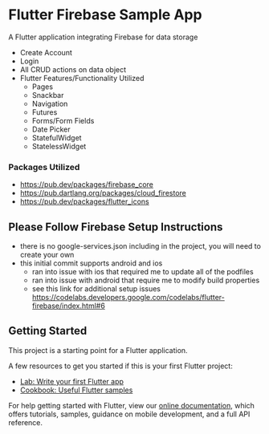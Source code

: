 # Flutter Firebase Sample App

A Flutter application integrating Firebase for data storage

- Create Account
- Login
- All CRUD actions on data object
- Flutter Features/Functionality Utilized
    - Pages
    - Snackbar
    - Navigation
    - Futures
    - Forms/Form Fields
    - Date Picker
    - StatefulWidget
    - StatelessWidget


### Packages Utilized
- https://pub.dev/packages/firebase_core
- https://pub.dartlang.org/packages/cloud_firestore
- https://pub.dev/packages/flutter_icons

## Please Follow Firebase Setup Instructions
- there is no google-services.json including in the project, you will need to create your own
- this initial commit supports android and ios 
  - ran into issue with ios that required me to update all of the podfiles
  - ran into issue with android that require me to modify build properties
  - see this link for additional setup issues https://codelabs.developers.google.com/codelabs/flutter-firebase/index.html#6

## Getting Started

This project is a starting point for a Flutter application.

A few resources to get you started if this is your first Flutter project:

- [Lab: Write your first Flutter app](https://flutter.io/docs/get-started/codelab)
- [Cookbook: Useful Flutter samples](https://flutter.io/docs/cookbook)

For help getting started with Flutter, view our 
[online documentation](https://flutter.io/docs), which offers tutorials, 
samples, guidance on mobile development, and a full API reference.
